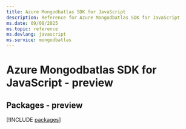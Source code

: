 ```yaml
---
title: Azure Mongodbatlas SDK for JavaScript
description: Reference for Azure Mongodbatlas SDK for JavaScript
ms.date: 09/08/2025
ms.topic: reference
ms.devlang: javascript
ms.service: mongodbatlas
---
```

# Azure Mongodbatlas SDK for JavaScript - preview
## Packages - preview
[!INCLUDE [packages](mongodbatlas-index.md)]